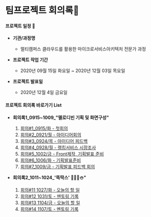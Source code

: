 # 팀프로젝트 회의록:blue_heart:



#### 프로젝트 일정 :date:

* **기관/과정명**
  * 멀티캠퍼스 클라우드를 활용한 마이크로서비스아키텍처 전문가 과정

* **프로젝트 작업 기간**
  * 2020년 09월 15일 화요일 ~ 2020년 12월 03일 목요일
* **프로젝트 발표일**
  * 2020년 12월 4일 금요일 



#### 프로젝트 회의록 바로가기 List

* **회의록1_0915~1009_"멜로디빈 기획 및 화면구성"**
  1. [회의#1_0915/화 - 첫회의](https://github.com/melody-Bean/melody-Bean-meetingMinutes/blob/master/%ED%9A%8C%EC%9D%98%EB%A1%9D1_0915~1009_%ED%94%84%EB%A1%9C%EC%A0%9D%ED%8A%B8%20%EC%8B%9C%EC%A6%8C1-%ED%8C%80'%EB%A9%9C%EB%A1%9C%EB%94%94%EB%B9%88'/%ED%9A%8C%EC%9D%98%231_0915%ED%99%94.md)
  2. [회의#2_0921/월 - 아이디어회의](https://github.com/melody-Bean/melody-Bean-meetingMinutes/blob/master/%ED%9A%8C%EC%9D%98%EB%A1%9D1_0915~1009_%ED%94%84%EB%A1%9C%EC%A0%9D%ED%8A%B8%20%EC%8B%9C%EC%A6%8C1-%ED%8C%80'%EB%A9%9C%EB%A1%9C%EB%94%94%EB%B9%88'/%ED%9A%8C%EC%9D%98%232.melodyBean_0921%EC%9B%94.md)
  3. [회의#3_0924/목 - 아이디어 피드백](https://github.com/melody-Bean/melody-Bean-meetingMinutes/blob/master/%ED%9A%8C%EC%9D%98%EB%A1%9D1_0915~1009_%ED%94%84%EB%A1%9C%EC%A0%9D%ED%8A%B8%20%EC%8B%9C%EC%A6%8C1-%ED%8C%80'%EB%A9%9C%EB%A1%9C%EB%94%94%EB%B9%88'/%ED%9A%8C%EC%9D%98%233.melodyBean_0924%EB%AA%A9.md)   
  4. [회의#4_0928/월 - 랭킹서비스 시장조사](https://github.com/melody-Bean/melody-Bean-meetingMinutes/blob/master/%ED%9A%8C%EC%9D%98%EB%A1%9D1_0915~1009_%ED%94%84%EB%A1%9C%EC%A0%9D%ED%8A%B8%20%EC%8B%9C%EC%A6%8C1-%ED%8C%80'%EB%A9%9C%EB%A1%9C%EB%94%94%EB%B9%88'/%ED%9A%8C%EC%9D%98%234.melodyBean_0928%EC%9B%94.md)
  5. [회의#5_1002/금 - Front제작, 기획발표 준비](https://github.com/melody-Bean/melody-Bean-meetingMinutes/blob/master/%ED%9A%8C%EC%9D%98%EB%A1%9D1_0915~1009_%ED%94%84%EB%A1%9C%EC%A0%9D%ED%8A%B8%20%EC%8B%9C%EC%A6%8C1-%ED%8C%80'%EB%A9%9C%EB%A1%9C%EB%94%94%EB%B9%88'/%ED%9A%8C%EC%9D%98%235.melodyBean_1002%EA%B8%88.md)
  6. [회의#6_1006/화 - 기획발표준비](https://github.com/melody-Bean/melody-Bean-meetingMinutes/blob/master/%ED%9A%8C%EC%9D%98%EB%A1%9D1_0915~1009_%ED%94%84%EB%A1%9C%EC%A0%9D%ED%8A%B8%20%EC%8B%9C%EC%A6%8C1-%ED%8C%80'%EB%A9%9C%EB%A1%9C%EB%94%94%EB%B9%88'/%ED%9A%8C%EC%9D%98%236.melodyBean_1006%ED%99%94.md)
  7. [회의#7_1009/금 - 기획발표 피드백 회의](https://github.com/melody-Bean/melody-Bean-meetingMinutes/blob/master/%ED%9A%8C%EC%9D%98%EB%A1%9D1_0915~1009_%ED%94%84%EB%A1%9C%EC%A0%9D%ED%8A%B8%20%EC%8B%9C%EC%A6%8C1-%ED%8C%80'%EB%A9%9C%EB%A1%9C%EB%94%94%EB%B9%88'/%ED%9A%8C%EC%9D%98%237.melodyBean_1009%EA%B8%88.md)



* **회의록2_1011~1024_'뚝딱스' :cherry_blossom::palm_tree::fallen_leaf::snowman:"**
  1. [회의#11 1027/화 - 오늘의 할 일](https://github.com/daily-101/daily101_meetingMinutes/blob/master/%ED%9A%8C%EC%9D%98%EB%A1%9D2_1011~1024_%ED%94%84%EB%A1%9C%EC%A0%9D%ED%8A%B8%20%EC%8B%9C%EC%A6%8C2-%ED%8C%80'%EC%82%AC%EA%B3%84'/%ED%9A%8C%EC%9D%98%231.daily101_1027%ED%99%94.md)
  2. [회의#12 1031/토 - 멘토링 기록](https://github.com/daily-101/daily101_meetingMinutes/blob/master/%ED%9A%8C%EC%9D%98%EB%A1%9D2_1011~1024_%ED%94%84%EB%A1%9C%EC%A0%9D%ED%8A%B8%20%EC%8B%9C%EC%A6%8C2-%ED%8C%80'%EC%82%AC%EA%B3%84'/%ED%9A%8C%EC%9D%98%232.daily101_1031%ED%86%A0.md)
  3. [회의#13 1104/금 - 오늘의 할 일](https://github.com/daily-101/daily101_meetingMinutes/blob/master/%ED%9A%8C%EC%9D%98%EB%A1%9D2_1011~1024_%ED%94%84%EB%A1%9C%EC%A0%9D%ED%8A%B8%20%EC%8B%9C%EC%A6%8C2-%ED%8C%80'%EC%82%AC%EA%B3%84'/%ED%9A%8C%EC%9D%98%233.daily101_1104%EC%88%98.md)
  4. [회의#14 1107/토 - 멘토링 기록](https://github.com/daily-101/daily101_meetingMinutes/blob/master/%ED%9A%8C%EC%9D%98%EB%A1%9D2_1011~1024_%ED%94%84%EB%A1%9C%EC%A0%9D%ED%8A%B8%20%EC%8B%9C%EC%A6%8C2-%ED%8C%80'%EC%82%AC%EA%B3%84'/%ED%9A%8C%EC%9D%98%234.daily101_1107%ED%86%A0.md)
  

